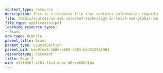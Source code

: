 ```yaml
---
content_type: resource
description: This is a resource file that contains information regarding exam 2.
file: /media/courses/ec-s01-internet-technology-in-local-and-global-communities-spring-2005-summer-2005/e5f1030f4f63f4a3ddaed6bce6862fda_MITEC_S01S05_exam_2.pdf
file_type: application/pdf
learning_resource_types:
- Exams
ocw_type: OCWFile
parent_title: Exams
parent_type: CourseSection
parent_uid: bae9fee9-2b8d-cb85-3d61-bbd41356f964
resourcetype: Document
title: Exam 2
uid: e5f1030f-4f63-f4a3-ddae-d6bce6862fda
---
```

